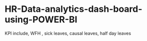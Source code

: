 # HR-Data-analytics-dash-board-using-POWER-BI
KPI include, WFH , sick leaves, causal leaves, half day leaves 
